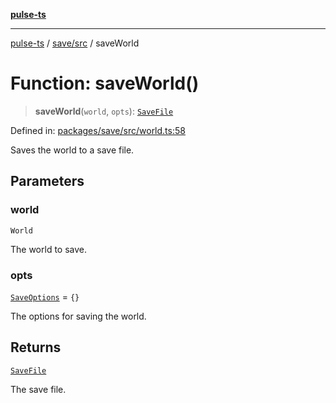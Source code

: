 [**pulse-ts**](../../../README.md)

***

[pulse-ts](../../../README.md) / [save/src](../README.md) / saveWorld

# Function: saveWorld()

> **saveWorld**(`world`, `opts`): [`SaveFile`](../type-aliases/SaveFile.md)

Defined in: [packages/save/src/world.ts:58](https://github.com/jlehett/pulse-ts/blob/a2a18767041a6b69ca4c5f6131d2de266097750e/packages/save/src/world.ts#L58)

Saves the world to a save file.

## Parameters

### world

`World`

The world to save.

### opts

[`SaveOptions`](../interfaces/SaveOptions.md) = `{}`

The options for saving the world.

## Returns

[`SaveFile`](../type-aliases/SaveFile.md)

The save file.
